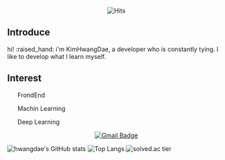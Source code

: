 <div align=center>
  
  ![Hits](https://hits.seeyoufarm.com/api/count/incr/badge.svg?url=https/github.com/)
 </div>
 <div>
  <h2> Introduce </h2>
    hi! :raised_hand:<tr>
    i'm KimHwangDae, a developer who is constantly tying.<tr>
    I like to develop what I learn myself.
  
  <h2> Interest</h2>
  <ul>FrondEnd </ul>
  <ul>Machin Learning </ul>
  <ul>Deep Learning</ul>
    
 </div>
 <div align=center>
  
  [![Gmail Badge](https://img.shields.io/badge/Gmail-d14836?style=flat-square&logo=Gmail&logoColor=white&link=mailto:khd261@ajou.ac.kr)](mailto:khd206@ajou.ac.kr)
 </div>
 
 

![hwangdae's GitHub stats](https://github-readme-stats.vercel.app/api?username=kimhwangdae&show_icons=true&theme=dark)
![Top Langs](https://github-readme-stats.vercel.app/api/top-langs/?username=kimhwangdae&theme=dark&layout=compact)
![solved.ac tier](http://mazassumnida.wtf/api/generate_badge?boj=khd206)
<!---
kimhwangdae/kimhwangdae is a ✨ special ✨ repository because its `README.md` (this file) appears on your GitHub profile.
You can click the Preview link to take a look at your changes.
--->
